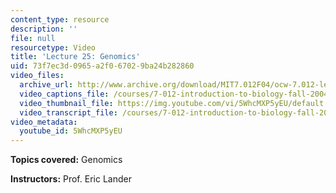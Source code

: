 ```yaml
---
content_type: resource
description: ''
file: null
resourcetype: Video
title: 'Lecture 25: Genomics'
uid: 73f7ec3d-0965-a2f0-6702-9ba24b282860
video_files:
  archive_url: http://www.archive.org/download/MIT7.012F04/ocw-7.012-lec25-10nov2004-220k.mp4
  video_captions_file: /courses/7-012-introduction-to-biology-fall-2004/617e21b805815669a223201822a41c05_5WhcMXP5yEU.vtt
  video_thumbnail_file: https://img.youtube.com/vi/5WhcMXP5yEU/default.jpg
  video_transcript_file: /courses/7-012-introduction-to-biology-fall-2004/f8cd7c04c980a141e44525db3eea3b70_5WhcMXP5yEU.pdf
video_metadata:
  youtube_id: 5WhcMXP5yEU
---
```


**Topics covered:** Genomics

**Instructors:** Prof. Eric Lander